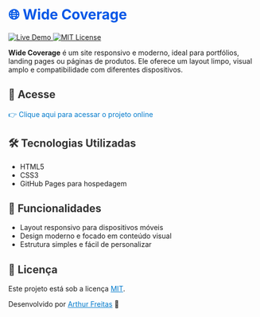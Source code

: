 <h1 style="color:#0057e7;">🌐 Wide Coverage</h1>

<p>
  <a href="https://arthurfreitas15.github.io/Wide-Coverage/" target="_blank">
    <img src="https://img.shields.io/badge/Live-Demo-blue?logo=github" alt="Live Demo">
  </a>
  <a href="LICENSE">
    <img src="https://img.shields.io/badge/license-MIT-green.svg" alt="MIT License">
  </a>
</p>

<p>
  <strong>Wide Coverage</strong> é um site responsivo e moderno, ideal para portfólios, landing pages ou páginas de produtos. 
  Ele oferece um layout limpo, visual amplo e compatibilidade com diferentes dispositivos.
</p>

<h2 style="color:#333;">🚀 Acesse</h2>
<p>
  <a href="https://arthurfreitas15.github.io/Wide-Coverage/" target="_blank" style="color:#007acc; text-decoration:none;">
    👉 Clique aqui para acessar o projeto online
  </a>
</p>

<h2 style="color:#333;">🛠️ Tecnologias Utilizadas</h2>
<ul>
  <li>HTML5</li>
  <li>CSS3</li>
  <li>GitHub Pages para hospedagem</li>
</ul>

<h2 style="color:#333;">📌 Funcionalidades</h2>
<ul>
  <li>Layout responsivo para dispositivos móveis</li>
  <li>Design moderno e focado em conteúdo visual</li>
  <li>Estrutura simples e fácil de personalizar</li>
</ul>

<h2 style="color:#333;">📄 Licença</h2>
<p>
  Este projeto está sob a licença 
  <a href="LICENSE" style="color:#007acc;">MIT</a>.
</p>

<p>
  Desenvolvido por 
  <a href="https://github.com/arthurfreitas15" target="_blank" style="color:#007acc;">Arthur Freitas</a> 🚀
</p>
